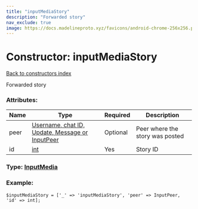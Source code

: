 ```yaml
---
title: "inputMediaStory"
description: "Forwarded story"
nav_exclude: true
image: https://docs.madelineproto.xyz/favicons/android-chrome-256x256.png
---
```

# Constructor: inputMediaStory  
[Back to constructors index](/API_docs/constructors/index.html)



Forwarded story

### Attributes:

| Name     |    Type       | Required | Description |
|----------|---------------|----------|-------------|
|peer|[Username, chat ID, Update, Message or InputPeer](/API_docs/types/InputPeer.html) | Optional|Peer where the story was posted|
|id|[int](/API_docs/types/int.html) | Yes|Story ID|



### Type: [InputMedia](/API_docs/types/InputMedia.html)


### Example:

```
$inputMediaStory = ['_' => 'inputMediaStory', 'peer' => InputPeer, 'id' => int];
```  
